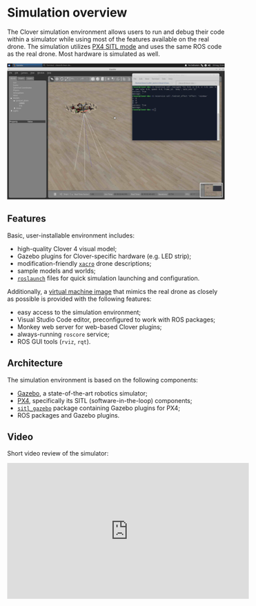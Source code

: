 # Simulation overview

The Clover simulation environment allows users to run and debug their code within a simulator while using most of the features available on the real drone. The simulation utilizes [PX4 SITL mode](sitl.md) and uses the same ROS code as the real drone. Most hardware is simulated as well.

<img src="../assets/simulator.jpg" width=600 class=center>

## Features

Basic, user-installable environment includes:

* high-quality Clover 4 visual model;
* Gazebo plugins for Clover-specific hardware (e.g. LED strip);
* modification-friendly [`xacro`](https://wiki.ros.org/xacro) drone descriptions;
* sample models and worlds;
* [`roslaunch`](https://wiki.ros.org/roslaunch) files for quick simulation launching and configuration.

Additionally, a [virtual machine image](simulation_vm.md) that mimics the real drone as closely as possible is provided with the following features:

* easy access to the simulation environment;
* Visual Studio Code editor, preconfigured to work with ROS packages;
* Monkey web server for web-based Clover plugins;
* always-running `roscore` service;
* ROS GUI tools (`rviz`, `rqt`).

## Architecture

The simulation environment is based on the following components:

* [Gazebo](http://gazebosim.org/), a state-of-the-art robotics simulator;
* [PX4](https://px4.io/), specifically its SITL (software-in-the-loop) components;
* [`sitl_gazebo`](https://github.com/PX4/sitl_gazebo) package containing Gazebo plugins for PX4;
* ROS packages and Gazebo plugins.

<!-- TODO: Write more, add a diagram, etc -->

## Video

Short video review of the simulator:

<iframe width="560" height="315" src="https://www.youtube.com/embed/8HYXREMDfzQ" frameborder="0" allow="accelerometer; autoplay; encrypted-media; gyroscope; picture-in-picture" allowfullscreen></iframe>
